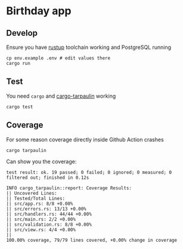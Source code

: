 # Birthday app

## Develop

Ensure you have [rustup](https://rustup.rs/) toolchain working and PostgreSQL running

```
cp env.example .env # edit values there
cargo run
```

## Test

You need `cargo` and [cargo-tarpaulin](https://github.com/xd009642/tarpaulin) working

```
cargo test
```

## Coverage

For some reason coverage directly inside Github Action crashes

```
cargo tarpaulin
```

Can show you the coverage:

```
test result: ok. 19 passed; 0 failed; 0 ignored; 0 measured; 0 filtered out; finished in 0.12s

INFO cargo_tarpaulin::report: Coverage Results:
|| Uncovered Lines:
|| Tested/Total Lines:
|| src/app.rs: 8/8 +0.00%
|| src/errors.rs: 13/13 +0.00%
|| src/handlers.rs: 44/44 +0.00%
|| src/main.rs: 2/2 +0.00%
|| src/validation.rs: 8/8 +0.00%
|| src/view.rs: 4/4 +0.00%
||
100.00% coverage, 79/79 lines covered, +0.00% change in coverage

```